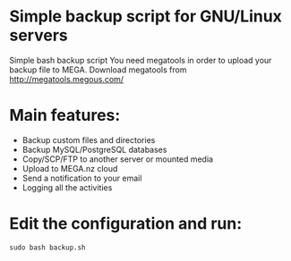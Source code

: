 # Simple backup script for GNU/Linux servers
Simple bash backup script
You need megatools in order to upload your backup file to MEGA. Download megatools from http://megatools.megous.com/

# Main features:
- Backup custom files and directories
- Backup MySQL/PostgreSQL databases
- Copy/SCP/FTP to another server or mounted media
- Upload to MEGA.nz cloud
- Send a notification to your email
- Logging all the activities

# Edit the configuration and run:
```
sudo bash backup.sh
```

